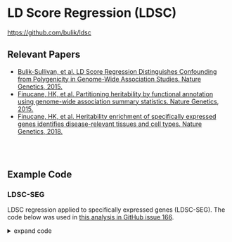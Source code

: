 # LD Score Regression (LDSC)
https://github.com/bulik/ldsc

## Relevant Papers
* [Bulik-Sullivan, et al. LD Score Regression Distinguishes Confounding from Polygenicity in Genome-Wide Association Studies. Nature Genetics, 2015.](http://www.nature.com/ng/journal/vaop/ncurrent/full/ng.3211.html)
* [Finucane, HK, et al. Partitioning heritability by functional annotation using genome-wide association summary statistics. Nature Genetics, 2015.](https://www.nature.com/articles/ng.3404)
* [Finucane, HK, et al. Heritability enrichment of specifically expressed genes identifies disease-relevant tissues and cell types. Nature Genetics, 2018.](https://www.nature.com/articles/s41588-018-0081-4)

<br><br>



## Example Code
### LDSC-SEG
LDSC regression applied to specifically expressed genes (LDSC-SEG).
The code below was used in [this analysis in GitHub issue 166](https://github.com/RTIInternational/bioinformatics/issues/166#issuecomment-816057301).

<details>
  <summary>expand code</summary>

```bash
# interactive session
docker run -it -v $PWD:/data/ \
    rtibiocloud/ldsc:v1.0.1_0bb574e bash

# loop through all traits
for trait in {"hiv_acquisition","alzheimers_disease","amyotrophic_lateral_sclerosis","asthma","atopic_dermatitis","crohns_disease","inflammatory_bowel_disease","neuroticism","parkinsons_disease","platelet_count","primary_biliary_cirrhosis","primary_sclerosing_cholangitis","red_blood_cell_count","rheumatoid_arthritis","systemic_lupus_erythematosus","type2_diabetes","ulcerative_colitis","white_blood_cell_count"}; do

    # store processing files for each meta in separate dir
    mkdir -p /data/annotations_ldscores/${trait}/
    
    # use sumstats files that corresponds to the trait name for the h2 estimate
    case $trait in 
        "hiv_acquisition") stats=/data/sumstats/hiv_acquisition_gwas_meta_eur.sumstats.gz
        "alzheimers_disease")  stats=/data/sumstats/alzheimers_disease_lambert2013_nat_genet.sumstats.gz ;;
        "amyotrophic_lateral_sclerosis") stats=/data/sumstats/amyotrophic_lateral_sclerosis_rheenen2016_nat_genet.sumstats.gz ;;
        "asthma") stats=/data/sumstats/asthma_han2020_nat_commun.sumstats.gz ;;
        "atopic_dermatitis") stats=/data/sumstats/eczema_paternoster2015_nat_genet.sumstats.gz ;;
        "crohns_disease") stats=/data/sumstats/crohns_disease_liu2015_nat_genet.sumstats.gz ;;
        "inflammatory_bowel_disease") stats=/data/sumstats/inflammatory_bowel_disease_liu2015_nat_genet.sumstats.gz ;;
        "neuroticism") stats=/data/sumstats/neuroticism_okbay2016_nat_genet.sumstats.gz ;;
        "parkinsons_disease") stats=/data/sumstats/parkinsons_disease_sanchez2009_nat_genet.sumstats.gz ;;
        "platelet_count") stats=/data/sumstats/platelet_count_vuckovic2020_cell.sumstats.gz ;;
        "primary_biliary_cirrhosis") stats=/data/sumstats/PASS_Primary_biliary_cirrhosis.sumstats.gz ;;
        "primary_sclerosing_cholangitis") stats=/data/sumstats/primary_sclerosing_cholangitis_ji2017_nat_genet.sumstats.gz ;;
        "red_blood_cell_count") stats=/data/sumstats/red_blood_cell_count_vuckovic2020_cell.sumstats.gz ;;
        "rheumatoid_arthritis") stats=/data/sumstats/rheumatoid_arthritis_okada2014_nature.sumstats.gz ;;
        "systemic_lupus_erythematosus") stats=/data/sumstats/PASS_Lupus.sumstats.gz ;;
        "type2_diabetes") stats=/data/sumstats/type2_diabetes_xue2018_nat_commun.sumstats.gz ;;
        "ulcerative_colitis") stats=/data/sumstats/ulcerative_colitis_liu2015_nat_genet.sumstats.gz ;;
        "white_blood_cell_count") stats=/data/sumstats/white_blood_cell_count_vuckovic2020_cell.sumstats.gz ;;
    esac
    
    # loop through each BED file
    for window in {cis10k,cis100k,cis400k}; do
        case $window in
            cis10k) deg_file=/data/deg_bedfiles/hiv_status_vl_suppressed_degs_cis10k.bed.gz ;;
            cis100k) deg_file=/data/deg_bedfiles/hiv_status_vl_suppressed_degs_cis100k.bed.gz ;;
            cis400k) deg_file=/data/deg_bedfiles/hiv_status_vl_suppressed_degs_cis400k.bed.gz ;;
        esac 
        
        # loop through each chromosome
        for j in {1..22}; do
        
            # create annotation files
            python /opt/ldsc/make_annot.py \
                --bed-file $deg_file \
                --bimfile "/data/1000g/1000G_EUR_Phase3_plink/1000G.EUR.QC.$j.bim" \
                --annot-file "/data/annotations_ldscores/$trait/${trait}_degs_${window}.$j.annot.gz"

            # compute LD scores
            python /opt/ldsc/ldsc.py \
                --l2 \
                --bfile "/data/1000g/1000G_EUR_Phase3_plink/1000G.EUR.QC.$j" \
                --ld-wind-cm 1 \
                --annot "/data/annotations_ldscores/$trait/${trait}_degs_${window}.$j.annot.gz" \
                --thin-annot \
                --out "/data/annotations_ldscores/$trait/${trait}_degs_${window}.$j" \
                --print-snps "/data/1000g/1000G_EUR_Phase3_baseline/print_snps.txt"
        done # end chr loop
        
        # computed partitioned heritability estimate
        python /opt/ldsc/ldsc.py \
            --h2 $stats \
            --w-ld-chr "/data/1000g/weights_hm3_no_hla/weights." \
            --ref-ld-chr "/data/annotations_ldscores/$trait/${trait}_degs_${window}.,/data/1000g/1000G_EUR_Phase3_baseline/baseline." \
            --overlap-annot \
            --out "/data/results/${trait}_hiv_status_vl_suppressed_degs_${window}_results" \
            --print-coefficients \
            --frqfile-chr "/data/1000g/1000G_Phase3_frq/1000G.EUR.QC."
    
    done # end BED file loop
done # end trait file loop
```
  </details>
